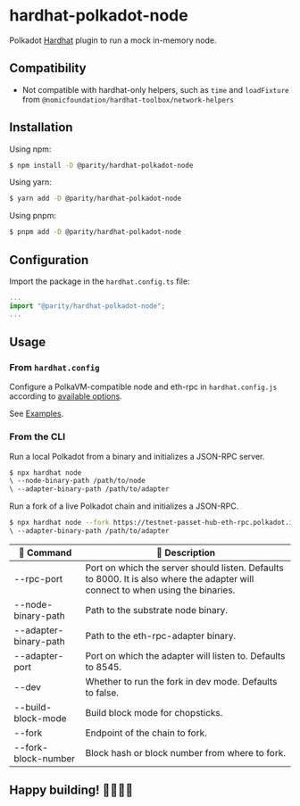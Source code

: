 # hardhat-polkadot-node

Polkadot [Hardhat](https://hardhat.org/) plugin to run a mock in-memory node.

## Compatibility

- Not compatible with hardhat-only helpers, such as `time` and `loadFixture` from `@nomicfoundation/hardhat-toolbox/network-helpers`

## Installation

Using npm:

```bash
$ npm install -D @parity/hardhat-polkadot-node
```

Using yarn:

```bash
$ yarn add -D @parity/hardhat-polkadot-node
```

Using pnpm:

```bash
$ pnpm add -D @parity/hardhat-polkadot-node
```

## Configuration

Import the package in the `hardhat.config.ts` file:

```js
...
import "@parity/hardhat-polkadot-node";
...
```

## Usage

### From `hardhat.config`

Configure a PolkaVM-compatible node and eth-rpc in `hardhat.config.js` according to [available options](https://github.com/paritytech/hardhat-polkadot/blob/ebb5b48bd8bc6f9d8906d8223736f8a8f7e2724f/packages/hardhat-polkadot-node/src/type-extensions.ts#L5). 

See [Examples](https://github.com/paritytech/hardhat-polkadot/tree/main/examples).

### From the CLI

Run a local Polkadot from a binary and initializes a JSON-RPC server.

```bash
$ npx hardhat node
\ --node-binary-path /path/to/node
\ --adapter-binary-path /path/to/adapter
```

Run a fork of a live Polkadot chain and initializes a JSON-RPC.

```bash
$ npx hardhat node --fork https://testnet-passet-hub-eth-rpc.polkadot.io
\ --adapter-binary-path /path/to/adapter
```

| 🔧 Command | 📄 Description |
| --- | --- |
| --rpc-port | Port on which the server should listen. Defaults to 8000. It is also where the adapter will connect to when using the binaries. |
| --node-binary-path | Path to the substrate node binary. |
| --adapter-binary-path | Path to the eth-rpc-adapter binary. |
| --adapter-port | Port on which the adapter will listen to. Defaults to 8545. |
| --dev | Whether to run the fork in dev mode. Defaults to false. |
| --build-block-mode | Build block mode for chopsticks. |
| --fork | Endpoint of the chain to fork. |
| --fork-block-number | Block hash or block number from where to fork. |


## Happy building! 👷‍♀️👷‍♂️
